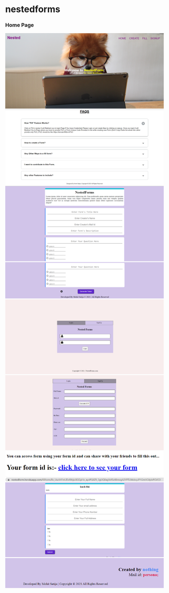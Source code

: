 # nestedforms

<h3>Home Page</h3>
<img src="rdf/mohit.png">


<img src="rdf/mohit2.png">


<img src="rdf/mohit3.png">


<img src="rdf/mohit4.png">


<img src="rdf/mohit5.png">


<img src="rdf/mohit6.png">


<img src="rdf/mohit7.png">


<img src="rdf/mohit8.png">


<img src="rdf/mohit9.png">


<img src="rdf/mohit10.png">

